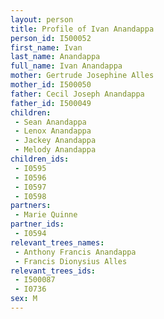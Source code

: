```yaml
---
layout: person
title: Profile of Ivan Anandappa
person_id: I500052
first_name: Ivan
last_name: Anandappa
full_name: Ivan Anandappa
mother: Gertrude Josephine Alles
mother_id: I500050
father: Cecil Joseph Anandappa
father_id: I500049
children:
 - Sean Anandappa
 - Lenox Anandappa
 - Jackey Anandappa
 - Melody Anandappa
children_ids:
 - I0595
 - I0596
 - I0597
 - I0598
partners:
 - Marie Quinne
partner_ids:
 - I0594
relevant_trees_names:
 - Anthony Francis Anandappa
 - Francis Dionysius Alles
relevant_trees_ids:
 - I500087
 - I0736
sex: M
---
```


